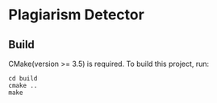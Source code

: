 # Plagiarism Detector

## Build
CMake(version >= 3.5) is required. To build this project, run:

    cd build
    cmake ..
    make